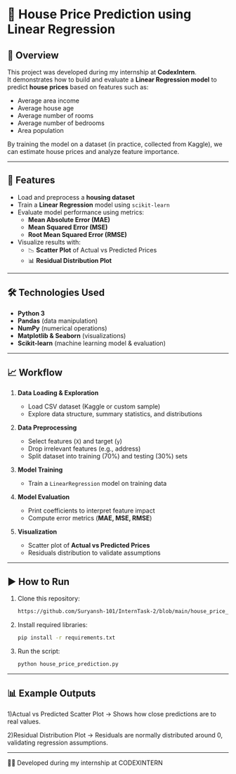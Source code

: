 # 🏡 House Price Prediction using Linear Regression

## 📌 Overview
This project was developed during my internship at **CodexIntern**.  
It demonstrates how to build and evaluate a **Linear Regression model** to predict **house prices** based on features such as:  

- Average area income  
- Average house age  
- Average number of rooms  
- Average number of bedrooms  
- Area population  

By training the model on a dataset (in practice, collected from Kaggle), we can estimate house prices and analyze feature importance.  

---

## 🚀 Features
- Load and preprocess a **housing dataset**  
- Train a **Linear Regression** model using `scikit-learn`  
- Evaluate model performance using metrics:  
  - **Mean Absolute Error (MAE)**  
  - **Mean Squared Error (MSE)**  
  - **Root Mean Squared Error (RMSE)**  
- Visualize results with:  
  - 📉 **Scatter Plot** of Actual vs Predicted Prices  
  - 📊 **Residual Distribution Plot**  

---

## 🛠️ Technologies Used
- **Python 3**  
- **Pandas** (data manipulation)  
- **NumPy** (numerical operations)  
- **Matplotlib & Seaborn** (visualizations)  
- **Scikit-learn** (machine learning model & evaluation)  

---

## 📈 Workflow
1. **Data Loading & Exploration**  
   - Load CSV dataset (Kaggle or custom sample)  
   - Explore data structure, summary statistics, and distributions  

2. **Data Preprocessing**  
   - Select features (`X`) and target (`y`)  
   - Drop irrelevant features (e.g., address)  
   - Split dataset into training (70%) and testing (30%) sets  

3. **Model Training**  
   - Train a `LinearRegression` model on training data  

4. **Model Evaluation**  
   - Print coefficients to interpret feature impact  
   - Compute error metrics (**MAE, MSE, RMSE**)  

5. **Visualization**  
   - Scatter plot of **Actual vs Predicted Prices**  
   - Residuals distribution to validate assumptions  

---

## ▶️ How to Run
1. Clone this repository:
   ```bash
   https://github.com/Suryansh-101/InternTask-2/blob/main/house_price_prediction.py

2. Install required libraries:
   ```bash
   pip install -r requirements.txt

3. Run the script:
   ```bash
   python house_price_prediction.py

---

## 📊 Example Outputs

1)Actual vs Predicted Scatter Plot → Shows how close predictions are to real values.

2)Residual Distribution Plot → Residuals are normally distributed around 0, validating regression assumptions.

---

👨‍💻 Developed during my internship at CODEXINTERN
